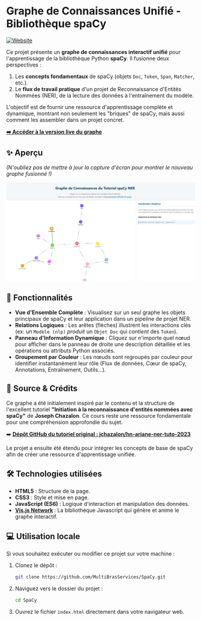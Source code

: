 # Graphe de Connaissances Unifié - Bibliothèque spaCy

[![Website](https://img.shields.io/badge/Accéder_au_graphe-Live-blue?style=for-the-badge)](https://multibrasservices.github.io/SpaCy/)

Ce projet présente un **graphe de connaissances interactif unifié** pour l'apprentissage de la bibliothèque Python **spaCy**. Il fusionne deux perspectives :

1.  Les **concepts fondamentaux** de spaCy (objets `Doc`, `Token`, `Span`, `Matcher`, etc.).
2.  Le **flux de travail pratique** d'un projet de Reconnaissance d'Entités Nommées (NER), de la lecture des données à l'entraînement du modèle.

L'objectif est de fournir une ressource d'apprentissage complète et dynamique, montrant non seulement les "briques" de spaCy, mais aussi comment les assembler dans un projet concret.

**[➡️ Accéder à la version live du graphe](https://multibrasservices.github.io/SpaCy/)**

## ✨ Aperçu

*(N'oubliez pas de mettre à jour la capture d'écran pour montrer le nouveau graphe fusionné !)*

![Aperçu du graphe de connaissances unifié spaCy](kg.PNG)

## 🚀 Fonctionnalités

*   **Vue d'Ensemble Complète** : Visualisez sur un seul graphe les objets principaux de spaCy et leur application dans un pipeline de projet NER.
*   **Relations Logiques** : Les arêtes (flèches) illustrent les interactions clés (ex: un `Modèle (nlp)` *produit* un `Objet Doc` qui *contient* des `Token`).
*   **Panneau d'Information Dynamique** : Cliquez sur n'importe quel nœud pour afficher dans le panneau de droite une description détaillée et les opérations ou attributs Python associés.
*   **Groupement par Couleur** : Les nœuds sont regroupés par couleur pour identifier instantanément leur rôle (Flux de données, Cœur de spaCy, Annotations, Entraînement, Outils...).

## 📄 Source & Crédits

Ce graphe a été initialement inspiré par le contenu et la structure de l'excellent tutoriel **"Initiation à la reconnaissance d'entités nommées avec spaCy"** de **Joseph Chazalon**. Ce cours reste une ressource fondamentale pour une compréhension approfondie du sujet.

➡️ **[Dépôt GitHub du tutoriel original : jchazalon/hn-ariane-ner-tuto-2023](https://github.com/jchazalon/hn-ariane-ner-tuto-2023)**

Le projet a ensuite été étendu pour intégrer les concepts de base de spaCy afin de créer une ressource d'apprentissage unifiée.

## 🛠️ Technologies utilisées

*   **HTML5** : Structure de la page.
*   **CSS3** : Style et mise en page.
*   **JavaScript (ES6)** : Logique d'interaction et manipulation des données.
*   **[Vis.js Network](https://visjs.github.io/vis-network/docs/network/)** : La bibliothèque Javascript qui génère et anime le graphe interactif.

## 💻 Utilisation locale

Si vous souhaitez exécuter ou modifier ce projet sur votre machine :

1.  Clonez le dépôt :
    ```bash
    git clone https://github.com/MultiBrasServices/SpaCy.git
    ```
2.  Naviguez vers le dossier du projet :
    ```bash
    cd SpaCy
    ```

3.  Ouvrez le fichier `index.html` directement dans votre navigateur web.
